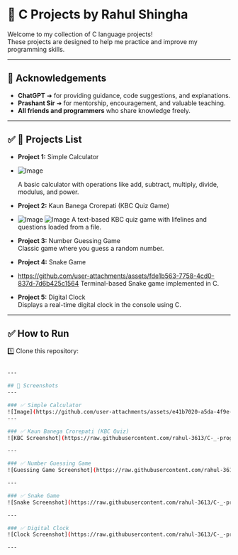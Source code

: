 # 🌟 C Projects by Rahul Shingha

Welcome to my collection of C language projects!  
These projects are designed to help me practice and improve my programming skills.

---

## 🙏 Acknowledgements

- **ChatGPT** ➜ for providing guidance, code suggestions, and explanations.  
- **Prashant Sir** ➜ for mentorship, encouragement, and valuable teaching.  
- **All friends and programmers** who share knowledge freely.

---

## ✅ 📌 Projects List

- **Project 1:** Simple Calculator
- ![Image](https://github.com/user-attachments/assets/f2bfe0b8-537f-465c-858a-f5e079c4e0bc)

  A basic calculator with operations like add, subtract, multiply, divide, modulus, and power.

- **Project 2:** Kaun Banega Crorepati (KBC Quiz Game)
- ![Image](https://github.com/user-attachments/assets/00682ff0-35cb-41d8-a6b3-0639f899e128)
  ![Image](https://github.com/user-attachments/assets/a1136463-9970-46ff-ad51-3a755bb85f18)
  A text-based KBC quiz game with lifelines and questions loaded from a file.

- **Project 3:** Number Guessing Game  
  Classic game where you guess a random number.

- **Project 4:** Snake Game
- https://github.com/user-attachments/assets/fde1b563-7758-4cd0-837d-7d6b425c1564
  Terminal-based Snake game implemented in C.

- **Project 5:** Digital Clock  
  Displays a real-time digital clock in the console using C.

---

## ✅ How to Run

1️⃣ Clone this repository:  
```bash

---

## 📸 Screenshots
---

### ✅ Simple Calculator
![Image](https://github.com/user-attachments/assets/e41b7020-a5da-4f9e-99ab-2af01e4627c3)
---

### ✅ Kaun Banega Crorepati (KBC Quiz)
![KBC Screenshot](https://raw.githubusercontent.com/rahul-3613/C-_-programming-projects-by---Rahul-Shingha/main/kbc.png)

---

### ✅ Number Guessing Game
![Guessing Game Screenshot](https://raw.githubusercontent.com/rahul-3613/C-_-programming-projects-by---Rahul-Shingha/main/guess.png)

---

### ✅ Snake Game
![Snake Screenshot](https://raw.githubusercontent.com/rahul-3613/C-_-programming-projects-by---Rahul-Shingha/main/snake.png)

---

### ✅ Digital Clock
![Clock Screenshot](https://raw.githubusercontent.com/rahul-3613/C-_-programming-projects-by---Rahul-Shingha/main/clock.png)

---

